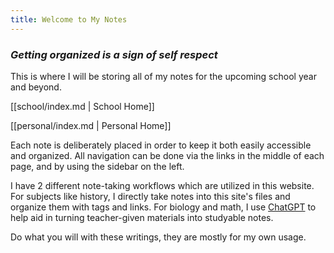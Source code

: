```yaml
---
title: Welcome to My Notes
---
```


### *Getting organized is a sign of self respect*

This is where I will be storing all of my notes for the upcoming school year and beyond.  

[[school/index.md | School Home]]

[[personal/index.md | Personal Home]]

Each note is deliberately placed in order to keep it both easily accessible and organized. All navigation can be done via the links in the middle of each page, and by using the sidebar on the left. 

I have 2 different note-taking workflows which are utilized in this website. For subjects like history, I directly take notes into this site's files and organize them with tags and links. For biology and math, I use [ChatGPT](personal/chatgpt.md) to help aid in turning teacher-given materials into studyable notes. 

Do what you will with these writings, they are mostly for my own usage. 